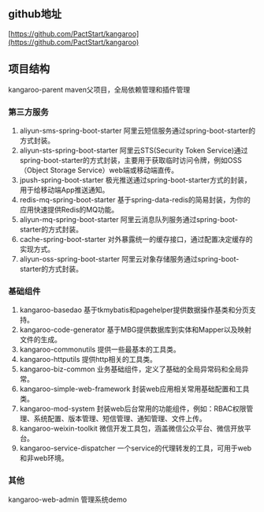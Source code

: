 ## github地址
[https://github.com/PactStart/kangaroo](https://github.com/PactStart/kangaroo)

## 项目结构
kangaroo-parent maven父项目，全局依赖管理和插件管理

### 第三方服务
1. aliyun-sms-spring-boot-starter 阿里云短信服务通过spring-boot-starter的方式封装。
2. aliyun-sts-spring-boot-starter 阿里云STS(Security Token Service)通过spring-boot-starter的方式封装，主要用于获取临时访问令牌，例如OSS（Object Storage Service）web端或移动端直传。
3. jpush-spring-boot-starter 极光推送通过spring-boot-starter方式的封装，用于给移动端App推送通知。
4. redis-mq-spring-boot-starter 基于spring-data-redis的简易封装，为你的应用快速提供Redis的MQ功能。
5. aliyun-mq-spring-boot-starter 阿里云消息队列服务通过spring-boot-starter的方式封装。
6. cache-spring-boot-starter 对外暴露统一的缓存接口，通过配置决定缓存的实现方式。
7. aliyun-oss-spring-boot-starter 阿里云对象存储服务通过spring-boot-starter的方式封装。

### 基础组件
1. kangaroo-basedao 基于tkmybatis和pagehelper提供数据操作基类和分页支持。
2. kangaroo-code-generator 基于MBG提供数据库到实体和Mapper以及映射文件的生成。
3. kangaroo-commonutils 提供一些最基本的工具类。
4. kangaroo-httputils 提供http相关的工具类。
5. kangaroo-biz-common 业务基础组件，定义了基础的全局异常码和全局异常。
6. kangaroo-simple-web-framework 封装web应用相关常用基础配置和工具类。
7. kangaroo-mod-system 封装web后台常用的功能组件，例如：RBAC权限管理、系统配置、版本管理、短信管理、通知管理、文件上传。
8. kangaroo-weixin-toolkit 微信开发工具包，涵盖微信公众平台、微信开放平台。
9. kangaroo-service-dispatcher 一个service的代理转发的工具，可用于web和非web环境。

### 其他
kangaroo-web-admin 管理系统demo